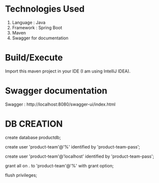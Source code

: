 # Technologies Used

1. Language : Java
2. Framework : Spring Boot
3. Maven
4. Swagger for documentation

# Build/Execute

Import this maven project in your IDE (I am using IntelliJ IDEA).

# Swagger documentation

Swagger : http://localhost:8080/swagger-ui/index.html

# DB CREATION
create database productdb;

create user 'product-team'@'%' identified by 'product-team-pass';

create user 'product-team'@'localhost' identified by 'product-team-pass';

grant all on *.* to 'product-team'@'%' with grant option;

flush privileges;